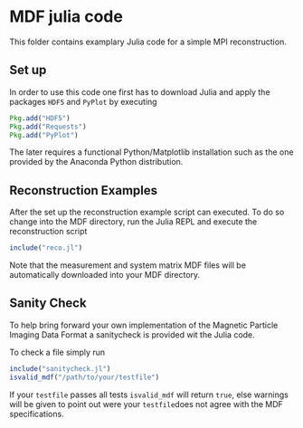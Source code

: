# MDF julia code

This folder contains examplary Julia code for a simple MPI reconstruction.

## Set up
In order to use this code one first has to download Julia and apply the packages `HDF5` and `PyPlot` by executing

```julia
Pkg.add("HDF5")
Pkg.add("Requests")
Pkg.add("PyPlot")
```

The later requires a functional Python/Matplotlib installation such as the one provided by the Anaconda Python distribution.

## Reconstruction Examples
After the set up the reconstruction example script can executed. To do so change into the MDF directory, run the Julia REPL and execute the reconstruction script

```julia
include("reco.jl")
```

Note that the measurement and system matrix MDF files will be automatically downloaded into your MDF directory.

## Sanity Check
To help bring forward your own implementation of the Magnetic Particle Imaging Data Format a sanitycheck is provided wit the Julia code.

To check a file simply run

```julia
include("sanitycheck.jl")
isvalid_mdf("/path/to/your/testfile")
```

If your `testfile` passes all tests `isvalid_mdf` will return `true`, else warnings will be given to point out were your `testfile`does not agree with the MDF specifications.
